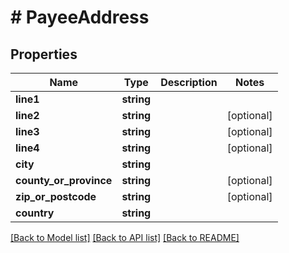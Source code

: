 # # PayeeAddress

## Properties

Name | Type | Description | Notes
------------ | ------------- | ------------- | -------------
**line1** | **string** |  | 
**line2** | **string** |  | [optional] 
**line3** | **string** |  | [optional] 
**line4** | **string** |  | [optional] 
**city** | **string** |  | 
**county_or_province** | **string** |  | [optional] 
**zip_or_postcode** | **string** |  | [optional] 
**country** | **string** |  | 

[[Back to Model list]](../../README.md#documentation-for-models) [[Back to API list]](../../README.md#documentation-for-api-endpoints) [[Back to README]](../../README.md)


